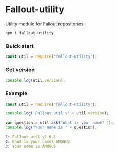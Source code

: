 # Fallout-utility
Utility module for Fallout repositories

```
npm i fallout-utility
```

### Quick start
```js
const util = require("fallout-utility");
```

### Get version
```js
console.log(util.version);
```

### Example
```js
const util = require("fallout-utility");

console.log('Fallout util v' + util.version);

var question = util.ask("What is your name? ");
console.log("Your name is " + question);
```
```yml
1: Fallout util v1.0.3
2: What is your name? AMOGUS
3: Your name is AMOGUS
```
